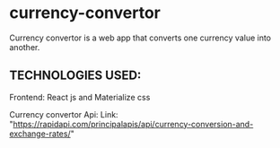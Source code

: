 # currency-convertor

Currency convertor is a web app that converts one currency value into another.

## TECHNOLOGIES USED:

Frontend: React js and Materialize css

Currency convertor Api:
Link: "https://rapidapi.com/principalapis/api/currency-conversion-and-exchange-rates/"
